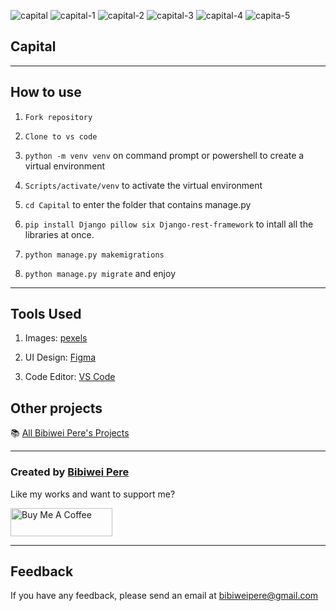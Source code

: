 ![capital](https://github.com/Bibiwei-Pere/Capital/assets/106984663/3dd92bfe-c06d-4466-bd49-9979245ba43d)
![capital-1](https://github.com/Bibiwei-Pere/Capital/assets/106984663/cd3382d9-634b-49c9-92a9-f0deffc9ed0a)
![capital-2](https://github.com/Bibiwei-Pere/Capital/assets/106984663/b459e0af-98d9-4fd3-9bf0-217b6a3a83e5)
![capital-3](https://github.com/Bibiwei-Pere/Capital/assets/106984663/7973db06-1ff4-47b7-9fc1-d9a28a06082c)
![capital-4](https://github.com/Bibiwei-Pere/Capital/assets/106984663/af442f34-18c2-4a0a-96b8-1212d2b67258)
![capita-5](https://github.com/Bibiwei-Pere/Capital/assets/106984663/dda42b8a-9619-49e7-a6ca-70407f8e3917)

## Capital

---

## How to use

1. `Fork repository`

2. `Clone to vs code`

3. `python -m venv venv` on command prompt or powershell to create a virtual environment

4. `Scripts/activate/venv` to activate the virtual environment

5. `cd Capital` to enter the folder that contains manage.py

6. `pip install Django pillow six Django-rest-framework` to intall all the libraries at once.

7. `python manage.py makemigrations`

8. `python manage.py migrate` and enjoy

---

## Tools Used

1. Images: [pexels](https://www.pexels.com/)

2. UI Design: [Figma](https://www.figma.com/)

3. Code Editor: [VS Code](https://code.visualstudio.com/)



## Other projects

📚 [All Bibiwei Pere's Projects](https://github.com/Bibiwei-Pere/All-projects)

---

### Created by [Bibiwei Pere](https://www.facebook.com/profile.php?id=100074182476935)

Like my works and want to support me?

<a href="https://www.buymeacoffee.com/adrenaline9" target="_blank"><img src="https://cdn.buymeacoffee.com/buttons/v2/default-orange.png" alt="Buy Me A Coffee" style="height: 45px !important; width: 162.75px !important;" ></a>

---

## Feedback

If you have any feedback, please send an email at bibiweipere@gmail.com
